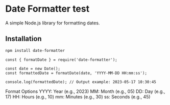 # Date Formatter test

A simple Node.js library for formatting dates.

## Installation

```bash
npm install date-formatter

```

```
const { formatDate } = require('date-formatter');

const date = new Date();
const formattedDate = formatDate(date, 'YYYY-MM-DD HH:mm:ss');

console.log(formattedDate); // Output example: 2023-05-17 10:30:45
```

Format Options
YYYY: Year (e.g., 2023)
MM: Month (e.g., 05)
DD: Day (e.g., 17)
HH: Hours (e.g., 10)
mm: Minutes (e.g., 30)
ss: Seconds (e.g., 45)
